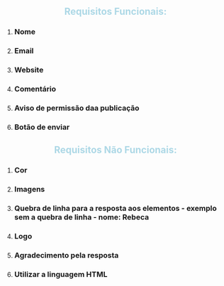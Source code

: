 <h2><center>
<span style="color:lightblue">Requisitos Funcionais:
</span>
</h2></center>

<ol>
<li><h3>Nome</h3></li>
<li><h3>Email</h3></li>
<li><h3>Website</h3></li>
<li><h3>Comentário</h3></li>
<li><h3>Aviso de permissão daa publicação</h3></li>
<li><h3>Botão de enviar</h3></li>
</ol>

<h2><center>
<span style="color:lightblue">Requisitos Não Funcionais:
</span>
</h2></center>

<ol>
<li><h3>Cor</h3></li>
<li><h3>Imagens</h3></li>
<li><h3>Quebra de linha para a resposta aos elementos - exemplo sem a quebra de linha - nome: Rebeca</h3></li>
<li><h3>Logo</h3></li>
<li><h3>Agradecimento pela resposta</h3></li>
<li><h3>Utilizar a linguagem HTML</h3></li>